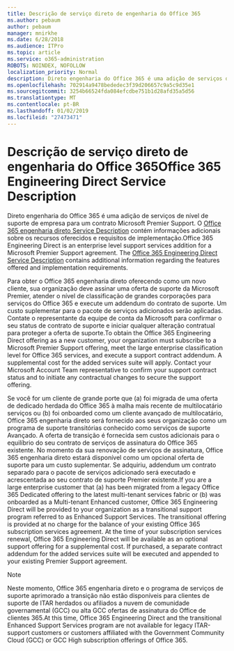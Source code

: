 ```yaml
---
title: Descrição de serviço direto de engenharia do Office 365
ms.author: pebaum
author: pebaum
manager: mnirkhe
ms.date: 6/28/2018
ms.audience: ITPro
ms.topic: article
ms.service: o365-administration
ROBOTS: NOINDEX, NOFOLLOW
localization_priority: Normal
description: Direto engenharia do Office 365 é uma adição de serviços de nível de suporte de empresa para um contrato Microsoft Premier Support. O Office 365 engenharia direto Service Description contém informações adicionais sobre os recursos oferecidos e requisitos de implementação.
ms.openlocfilehash: 702914a9478bededec3f39d206657c9a5c9d35e1
ms.sourcegitcommit: 3254b66524fda084efcdbe751b1d28afd35a5d56
ms.translationtype: MT
ms.contentlocale: pt-BR
ms.lasthandoff: 01/02/2019
ms.locfileid: "27473471"
---
```

# <a name="office-365-engineering-direct-service-description"></a><span data-ttu-id="33384-104">Descrição de serviço direto de engenharia do Office 365</span><span class="sxs-lookup"><span data-stu-id="33384-104">Office 365 Engineering Direct Service Description</span></span>

<span data-ttu-id="33384-p102">Direto engenharia do Office 365 é uma adição de serviços de nível de suporte de empresa para um contrato Microsoft Premier Support. O [Office 365 engenharia direto Service Description](https://github.com/MicrosoftDocs/OfficeDocs-O365ServiceDescriptions/blob/master/Office%20365%20Engineering%20Direct%20-%20Svc%20Desc%20(11dec2018).pdf) contém informações adicionais sobre os recursos oferecidos e requisitos de implementação.</span><span class="sxs-lookup"><span data-stu-id="33384-p102">Office 365 Engineering Direct is an enterprise level support services addition for a Microsoft Premier Support agreement. The [Office 365 Engineering Direct Service Description](https://github.com/MicrosoftDocs/OfficeDocs-O365ServiceDescriptions/blob/master/Office%20365%20Engineering%20Direct%20-%20Svc%20Desc%20(11dec2018).pdf) contains additional information regarding the features offered and implementation requirements.</span></span>

<span data-ttu-id="33384-p103">Para obter o Office 365 engenharia direto oferecendo como um novo cliente, sua organização deve assinar uma oferta de suporte da Microsoft Premier, atender o nível de classificação de grandes corporações para serviços do Office 365 e execute um addendum do contrato de suporte. Um custo suplementar para o pacote de serviços adicionados serão aplicadas. Contate o representante da equipe de conta da Microsoft para confirmar o seu status de contrato de suporte e iniciar qualquer alteração contratual para proteger a oferta de suporte.</span><span class="sxs-lookup"><span data-stu-id="33384-p103">To obtain the Office 365 Engineering Direct offering as a new customer, your organization must subscribe to a Microsoft Premier Support offering, meet the large enterprise classification level for Office 365 services, and execute a support contract addendum. A supplemental cost for the added services suite will apply. Contact your Microsoft Account Team representative to confirm your support contract status and to initiate any contractual changes to secure the support offering.</span></span> 

<span data-ttu-id="33384-p104">Se você for um cliente de grande porte que (a) foi migrada de uma oferta de dedicado herdada do Office 365 à malha mais recente de multilocatário serviços ou (b) foi onboarded como um cliente avançado de multilocatário, Office 365 engenharia direto será fornecido aos seus organização como um programa de suporte transitórias conhecido como serviços de suporte Avançado. A oferta de transição é fornecida sem custos adicionais para o equilíbrio do seu contrato de serviços de assinatura do Office 365 existente. No momento da sua renovação de serviços de assinatura, Office 365 engenharia direto estará disponível como um opcional oferta de suporte para um custo suplementar. Se adquiriu, addendum um contrato separado para o pacote de serviços adicionado será executado e acrescentada ao seu contrato de suporte Premier existente.</span><span class="sxs-lookup"><span data-stu-id="33384-p104">If you are a large enterprise customer that (a) has been migrated from a legacy Office 365 Dedicated offering to the latest multi-tenant services fabric or (b) was onboarded as a Multi-tenant Enhanced customer, Office 365 Engineering Direct will be provided to your organization as a transitional support program referred to as Enhanced Support Services. The transitional offering is provided at no charge for the balance of your existing Office 365 subscription services agreement. At the time of your subscription services renewal, Office 365 Engineering Direct will be available as an optional support offering for a supplemental cost. If purchased, a separate contract addendum for the added services suite will be executed and appended to your existing Premier Support agreement.</span></span>

> [!NOTE]
> <span data-ttu-id="33384-114">Neste momento, Office 365 engenharia direto e o programa de serviços de suporte aprimorado a transição não estão disponíveis para clientes de suporte de ITAR herdados ou afiliados a nuvem de comunidade governamental (GCC) ou alta GCC ofertas de assinatura do Office de clientes 365.</span><span class="sxs-lookup"><span data-stu-id="33384-114">At this time, Office 365 Engineering Direct and the transitional Enhanced Support Services program are not available for legacy ITAR-support customers or customers affiliated with the Government Community Cloud (GCC) or GCC High subscription offerings of Office 365.</span></span>
